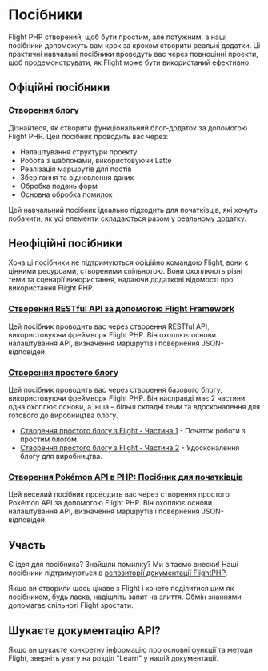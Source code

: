 # Посібники

Flight PHP створений, щоб бути простим, але потужним, а наші посібники допоможуть вам крок за кроком створити реальні додатки. Ці практичні навчальні посібники проведуть вас через повноцінні проекти, щоб продемонструвати, як Flight може бути використаний ефективно.

## Офіційні посібники

### [Створення блогу](/guides/blog)
Дізнайтеся, як створити функціональний блог-додаток за допомогою Flight PHP. Цей посібник проводить вас через:
- Налаштування структури проекту
- Робота з шаблонами, використовуючи Latte
- Реалізація маршрутів для постів
- Зберігання та відновлення даних
- Обробка подань форм
- Основна обробка помилок

Цей навчальний посібник ідеально підходить для початківців, які хочуть побачити, як усі елементи складаються разом у реальному додатку.

## Неофіційні посібники

Хоча ці посібники не підтримуються офіційно командою Flight, вони є цінними ресурсами, створеними спільнотою. Вони охоплюють різні теми та сценарії використання, надаючи додаткові відомості про використання Flight PHP.

### [Створення RESTful API за допомогою Flight Framework](https://dev.to/n0nag0n/creating-a-restful-api-with-flight-framework-56lj)

Цей посібник проводить вас через створення RESTful API, використовуючи фреймворк Flight PHP. Він охоплює основи налаштування API, визначення маршрутів і повернення JSON-відповідей.

### [Створення простого блогу](https://dev.to/n0nag0n/building-a-simple-blog-with-flight-part-1-4ap8)

Цей посібник проводить вас через створення базового блогу, використовуючи фреймворк Flight PHP. Він насправді має 2 частини: одна охоплює основи, а інша – більш складні теми та вдосконалення для готового до виробництва блогу.

- [Створення простого блогу з Flight - Частина 1](https://dev.to/n0nag0n/building-a-simple-blog-with-flight-part-1-4ap8) - Початок роботи з простим блогом.
- [Створення простого блогу з Flight - Частина 2](https://dev.to/n0nag0n/building-a-simple-blog-with-flight-part-2-5acb) - Удосконалення блогу для виробництва.

### [Створення Pokémon API в PHP: Посібник для початківців](https://dev.to/n0nag0n/building-a-pokemon-api-in-php-a-beginners-guide-3an8)

Цей веселий посібник проводить вас через створення простого Pokémon API за допомогою Flight PHP. Він охоплює основи налаштування API, визначення маршрутів і повернення JSON-відповідей.

## Участь

Є ідея для посібника? Знайшли помилку? Ми вітаємо внески! Наші посібники підтримуються в [репозиторії документації FlightPHP](https://github.com/flightphp/docs).

Якщо ви створили щось цікаве з Flight і хочете поділитися цим як посібником, будь ласка, надішліть запит на злиття. Обмін знаннями допомагає спільноті Flight зростати.

## Шукаєте документацію API?

Якщо ви шукаєте конкретну інформацію про основні функції та методи Flight, зверніть увагу на розділ "Learn" у нашій документації.
